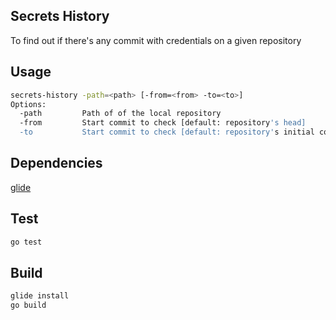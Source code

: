 Secrets History
-

To find out if there's any commit with credentials on a given repository

## Usage
```sh
secrets-history -path=<path> [-from=<from> -to=<to>]
Options:
  -path         Path of of the local repository
  -from         Start commit to check [default: repository's head]
  -to           Start commit to check [default: repository's initial commit]
``` 

## Dependencies
[glide](https://github.com/Masterminds/glide)

## Test
```sh
go test
```

## Build
```sh
glide install
go build
```
